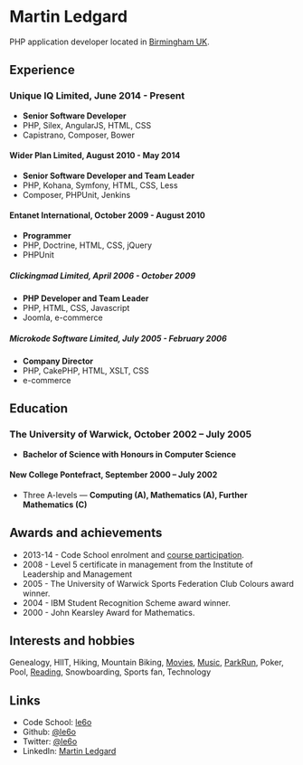 Martin Ledgard
==============

PHP application developer located in [Birmingham UK][].

## Experience

### Unique IQ Limited, June 2014 - Present
* **Senior Software Developer**
* PHP, Silex, AngularJS, HTML, CSS
* Capistrano, Composer, Bower

#### Wider Plan Limited, August 2010 - May 2014
* **Senior Software Developer and Team Leader**
* PHP, Kohana, Symfony, HTML, CSS, Less
* Composer, PHPUnit, Jenkins

#### Entanet International, October 2009 - August 2010
* **Programmer**
* PHP, Doctrine, HTML, CSS, jQuery
* PHPUnit

##### Clickingmad Limited, April 2006 - October 2009
* **PHP Developer and Team Leader**
* PHP, HTML, CSS, Javascript
* Joomla, e-commerce

##### Microkode Software Limited, July 2005 - February 2006
* **Company Director**
* PHP, CakePHP, HTML, XSLT, CSS
* e-commerce

## Education

### The University of Warwick, October 2002 – July 2005
* **Bachelor of Science with Honours in Computer Science**

#### New College Pontefract, September 2000 – July 2002
* Three A-levels — **Computing (A), Mathematics (A), Further Mathematics (C)**

## Awards and achievements

* 2013-14 - Code School enrolment and [course participation][code-school].
* 2008 - Level 5 certificate in management from the Institute of Leadership and Management
* 2005 - The University of Warwick Sports Federation Club Colours award winner.
* 2004 - IBM Student Recognition Scheme award winner.
* 2000 - John Kearsley Award for Mathematics.

## Interests and hobbies

Genealogy, HIIT, Hiking, Mountain Biking, [Movies][], [Music][], [ParkRun][],
Poker, Pool, [Reading][], Snowboarding, Sports fan, Technology

## Links

* Code School: [le6o][code-school]
* Github:      [@le6o](http://github.com/le6o)
* Twitter:     [@le6o](http://twitter.com/le6o)
* LinkedIn:    [Martin Ledgard](http://uk.linkedin.com/in/ledgard)

[Birmingham UK]: https://www.google.co.uk/maps/preview/@52.4774376,-1.8636315,11z

[code-school]: https://www.codeschool.com/users/le6o

[Movies]: http://imdb.com/user/ur3229776
[Music]: http://last.fm/user/le6o
[Parkrun]: http://www.parkrun.org.uk/results/athleteresultshistory/?athleteNumber=147723
[Reading]: https://www.goodreads.com/le6o
